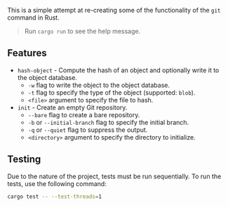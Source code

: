 This is a simple attempt at re-creating some of the functionality of the `git` command in Rust.

> Run `cargo run` to see the help message.

## Features

- `hash-object` - Compute the hash of an object and optionally write it to the object database.
  - `-w` flag to write the object to the object database.
  - `-t` flag to specify the type of the object (supported: `blob`).
  - `<file>` argument to specify the file to hash.
- `init` - Create an empty Git repository.
  - `--bare` flag to create a bare repository.
  - `-b` or `--initial-branch` flag to specify the initial branch.
  - `-q` or `--quiet` flag to suppress the output.
  - `<directory>` argument to specify the directory to initialize.

## Testing

Due to the nature of the project, tests must be run sequentially. To run the tests, use the following command:

```sh
cargo test -- --test-threads=1
```